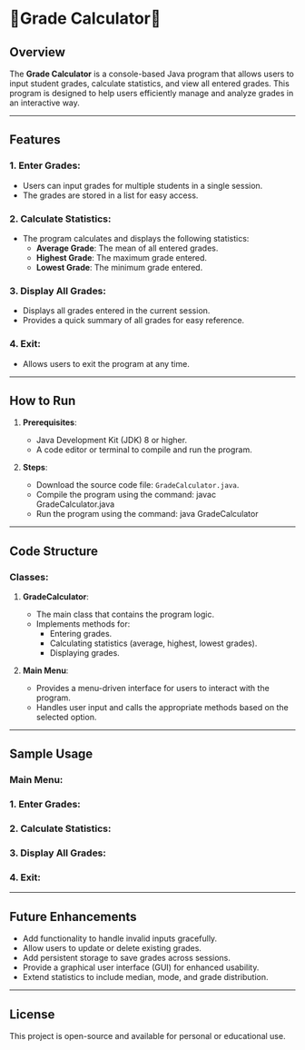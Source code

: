 # 🌟Grade Calculator🌟

## Overview

The **Grade Calculator** is a console-based Java program that allows users to input student grades, calculate statistics, and view all entered grades. This program is designed to help users efficiently manage and analyze grades in an interactive way.

---

## Features

### 1. Enter Grades:
- Users can input grades for multiple students in a single session.
- The grades are stored in a list for easy access.

### 2. Calculate Statistics:
- The program calculates and displays the following statistics:
  - **Average Grade**: The mean of all entered grades.
  - **Highest Grade**: The maximum grade entered.
  - **Lowest Grade**: The minimum grade entered.

### 3. Display All Grades:
- Displays all grades entered in the current session.
- Provides a quick summary of all grades for easy reference.

### 4. Exit:
- Allows users to exit the program at any time.

---

## How to Run

1. **Prerequisites**:
   - Java Development Kit (JDK) 8 or higher.
   - A code editor or terminal to compile and run the program.

2. **Steps**:
   - Download the source code file: `GradeCalculator.java`.
   - Compile the program using the command: javac GradeCalculator.java
   - Run the program using the command: java GradeCalculator
   
---

## Code Structure

### Classes:

1. **GradeCalculator**:
   - The main class that contains the program logic.
   - Implements methods for:
     - Entering grades.
     - Calculating statistics (average, highest, lowest grades).
     - Displaying grades.

2. **Main Menu**:
   - Provides a menu-driven interface for users to interact with the program.
   - Handles user input and calls the appropriate methods based on the selected option.

---

## Sample Usage

### Main Menu:

### 1. Enter Grades:

### 2. Calculate Statistics:

### 3. Display All Grades:

### 4. Exit:

---

## Future Enhancements

- Add functionality to handle invalid inputs gracefully.
- Allow users to update or delete existing grades.
- Add persistent storage to save grades across sessions.
- Provide a graphical user interface (GUI) for enhanced usability.
- Extend statistics to include median, mode, and grade distribution.

---

## License

This project is open-source and available for personal or educational use.
